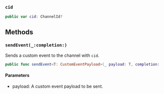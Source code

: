 
### `cid`

``` swift
public var cid: ChannelId? 
```

## Methods

### `sendEvent(_:completion:)`

Sends a custom event to the channel with `cid`.

``` swift
public func sendEvent<T: CustomEventPayload>(_ payload: T, completion: ((Error?) -> Void)? = nil) 
```

#### Parameters

  - payload: A custom event payload to be sent.
